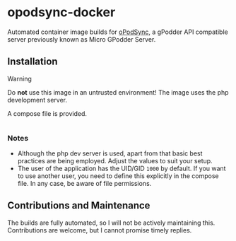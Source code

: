 # opodsync-docker

Automated container image builds for [oPodSync](https://github.com/kd2org/opodsync), a gPodder API compatible server previously known as Micro GPodder Server.

## Installation

> [!warning]
> Do **not** use this image in an untrusted environment! The image uses the php development server.

A compose file is provided.

```yaml:compose.yaml
```

### Notes

* Although the php dev server is used, apart from that basic best practices are being employed. Adjust the values to suit your setup.
* The user of the application has the UID/GID `1000` by default. If you want to use another user, you need to define this explicitly in the compose file. In any case, be aware of file permissions.

## Contributions and Maintenance
The builds are fully automated, so I will not be actively maintaining this.
Contributions are welcome, but I cannot promise timely replies.